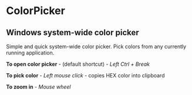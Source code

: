 # ColorPicker
## Windows system-wide color picker

Simple and quick system-wide color picker. Pick colors from any currently running application.

**To open color picker** - (default shortcut) - *Left Ctrl + Break*

**To pick color** - *Left mouse click* - copies HEX color into clipboard

**To zoom in** - *Mouse wheel*
